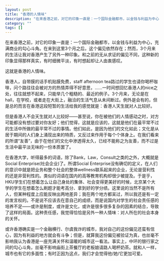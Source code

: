 ```yaml
---
layout: post
title: "香港的人情味"
description: "在来香港之前，对它的印象一直是：一个国际金融都市，以金钱与利益为中心，充满商业的勾心斗角。在来到这里3个月之后，这个偏见依然存在；然而，3个月来的生活让我对香港产生了另外一种印象。和之前的无从求证的偏见不同，这种新的印象显得那样真实，有时细微平淡，有时想起却让人由衷感叹。  "
category: ""
tags: []
---
```



在来香港之前，对它的印象一直是：一个国际金融都市，以金钱与利益为中心，充满商业的勾心斗角。在来到这里3个月之后，这个偏见依然存在；然而，3个月来的生活让我对香港产生了另外一种印象。和之前的无从求证的偏见不同，这种新的印象显得那样真实，有时细微平淡，有时想起却让人由衷感叹。  

这就是香港的人情味。  

香港人，自带膜的话手机贴膜免费，staff afternoon tea路过的学生也请你喝杯咖啡，问个路往往会被对方的热情弄得不好意思，……一时间想回忆香港人的nice之处，往往就想不起来，只能举几个粗糙的、最近的例子。3个月来，无论是在hall，在学校，或者走在大街上，融洽的生活气息从未间断过。例外是会有的，但是总的而言在香港这段短暂的生活给我的感觉就是：香港人天生就对人比较好。  

但是香港人不会天生就对人比较好——甚至说，你在被他们的人情感动之时，对方可能都没有想过要对你友好；他们觉得，这就是应该的，这就是他们在最平常不过的生活中所做的最平常不过的事情。他们如此，是因为他们的文化如此；文化是从居于期间的人们身上涌现出来的特质，又反过来作用于每个个体身上。在我们看来的所谓“友善”，由于在他们的文化中渗透得太久，已经不能称之为友善，而不过是生活中最平淡无味的一份本质罢了。  

在香港大学，听得最多的词语，除了Bank，Law，Consult之类的之外，大概就是Social Enterprise(社会企业)了。所谓Social Enterprise没有确切的定义，在人们的意识中就是把业务和整个社会的整体wellness联系起来的企业，无论是营利性的还是非营利性的。类似的词语在国内的高等教育机构却很少被提及。于是乎，HKU学生们在想着怎么让自己身处的集体、社会变得更美好的时候，北京某个大学的学生在想着怎么刷题才能考高分、拿到好的学分绩。这里说的当然不是所有人，但某种程度上应能反映出两地差异；我在两个地方都呆过，所以我还是有一定的发言权的。不是说不应该去在意自己的成绩，而是说国内对学生的社会责任感的培养不足——或许是制度，或许是文化，或许是很多很多复杂的因素的结合，导致了这样的局面。这种责任感，我觉得恰恰是另外一种人情味：对人所在的社会本身的关怀。  

或许香港确实是一个金融横行、尔虞我诈的城市，我对自己的这份偏见还蛮有信心，因为有利益的地方就会有斗争；但是，就算我这份偏见被验证为真，也丝毫不影响我认为香港是一座充满关怀和温暖的城市这一看法。事实上，中环的银行家之间的勾心斗角，丝毫不影响庙街上茶餐厅的老板娘请路人喝杯奶茶。就和人一样，城市也有它的多面性；有时正因为这点，我们才会觉得他/她/它更加可爱。  